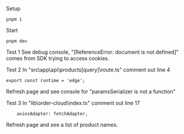 
Setup

```
pnpm i
```

Start

```
pnpm dev
```

Test 1
See debug console, "[ReferenceError: document is not defined]" comes from SDK trying to access cookies.

Test 2
In "src\app\api\products\[query]\route.ts" comment out line 4
```
export const runtime = 'edge';
```
Refresh page and see console for "paramsSerializer is not a function"

Test 3
In "lib\order-cloud\index.ts" comment out line 17
```
    axiosAdapter: fetchAdapter,
```

Refresh page and see a list of product names.
